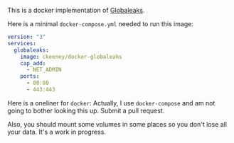 This is a docker implementation of [Globaleaks](https://www.globaleaks.org/).

Here is a minimal `docker-compose.yml` needed to run this image:

```yaml
version: "3"
services:
  globaleaks:
    image: ckeeney/docker-globaleaks
    cap_add:
      - NET_ADMIN
    ports:
      - 80:80
      - 443:443
``` 

Here is a oneliner for `docker`:  Actually, I use `docker-compose` and am not going to bother looking this up.  Submit a pull request.

Also, you should mount some volumes in some places so you don't lose all your data.  It's a work in progress.

